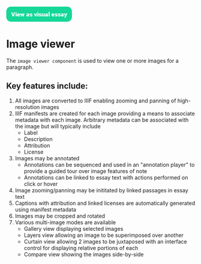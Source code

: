 <a href="https://dev.visual-essays.app"><img src="/ve-button.png"></a>

# Image viewer

The `image viewer component` is used to view one or more images for a paragraph.

## Key features include:

1. All images are converted to IIIF enabling zooming and panning of high-resolution images
2. IIIF manifests are created for each image providing a means to associate metadata with each image.  Arbitrary metadata can be associated with the image but will typically include
    - Label
    - Description
    - Attribution
    - License
3. Images may be annotated
    - Annotations can be sequenced and used in an "annotation player" to provide a guided tour over image features of note
    - Annotations can be linked to essay text with actions performed on click or hover
4. Image zooming/panning may be inititated by linked passages in essay text
5. Captions with attribution and linked licenses are automatically generated using manifest metadata
6. Images may be cropped and rotated
7. Various multi-image modes are available
    - Gallery view displaying selected images
    - Layers view allowing an image to be superimposed over another
    - Curtain view allowing 2 images to be juxtaposed with an interface control for displaying relative portions of each
    - Compare view showing the images side-by-side

